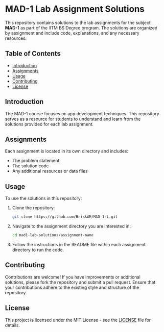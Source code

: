 # MAD-1 Lab Assignment Solutions

This repository contains solutions to the lab assignments for the subject **MAD-1** as part of the IITM BS Degree program. The solutions are organized by assignment and include code, explanations, and any necessary resources.

## Table of Contents

- [Introduction](#introduction)
- [Assignments](#assignments)
- [Usage](#usage)
- [Contributing](#contributing)
- [License](#license)

## Introduction

The MAD-1 course focuses on app development techniques. This repository serves as a resource for students to understand and learn from the solutions provided for each lab assignment.

## Assignments

Each assignment is located in its own directory and includes:

- The problem statement
- The solution code
- Any additional resources or data files

## Usage

To use the solutions in this repository:

1. Clone the repository:
   ```bash
   git clone https://github.com/BriskAM/MAD-1-L.git
   ```
2. Navigate to the assignment directory you are interested in:
   ```bash
   cd mad1-lab-solutions/assignment-name
   ```
3. Follow the instructions in the README file within each assignment directory to run the code.

## Contributing

Contributions are welcome! If you have improvements or additional solutions, please fork the repository and submit a pull request. Ensure that your contributions adhere to the existing style and structure of the repository.

## License

This project is licensed under the MIT License - see the [LICENSE](LICENSE) file for details.

